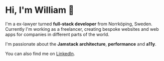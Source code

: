 # Hi, I'm William 👋

I'm a ex-lawyer turned **full-stack developer** from Norrköping, Sweden. Currently I'm working as a freelancer, creating bespoke websites and web apps for companies in different parts of the world.

I'm passionate about the **Jamstack architecture**, **performance** and **a11y**.

You can also find me on [LinkedIn](https://linkedin.com/in/daghouz).

